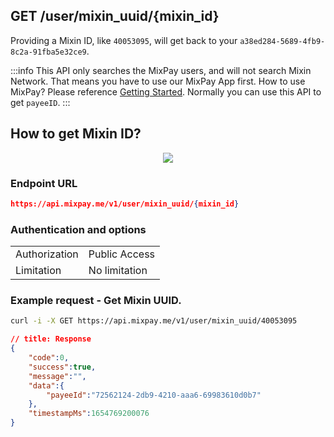## GET /user/mixin_uuid/{mixin_id}

Providing a Mixin ID, like `40053095`, will get back to your `a38ed284-5689-4fb9-8c2a-91fba5e32ce9`.

:::info
This API only searches the MixPay users, and will not search Mixin Network. That means you have to use our MixPay App first. How to use MixPay? Please reference [Getting Started](https://developers.mixpay.me/docs/getting-started). Normally you can use this API to get `payeeID`.
:::

## How to get Mixin ID?

<p align="center">
    <img src="https://developers.mixpay.me/images/mixin-id.jpg"/>
</p>

### Endpoint URL

```json
https://api.mixpay.me/v1/user/mixin_uuid/{mixin_id}
```

### Authentication and options


|  |  |
| -- | -- |
| Authorization | Public Access |
| Limitation | No limitation |


### Example request - Get Mixin UUID.

```bash
curl -i -X GET https://api.mixpay.me/v1/user/mixin_uuid/40053095
```

```json
// title: Response
{
    "code":0,
    "success":true,
    "message":"",
    "data":{
        "payeeId":"72562124-2db9-4210-aaa6-69983610d0b7"
    },
    "timestampMs":1654769200076
}
```
